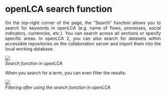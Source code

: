 <div style='text-align: justify;'>

# openLCA search function

On the top-right corner of the page, the "Search" function allows you to search for keywords in openLCA (e.g. name of flows, processes, social indicators, currencies, etc.). You can search across all sections or specify specific areas. In openLCA 2, you can also search for datasets within accessible repositories on the collaboration server and import them into the local working database.

![](../media/search.png)  
_Search function in openLCA_  

When you search for a term, you can even filter the results:

![](../media/search_function_filter.png)  
_Filtering after using the search function in openLCA_  

</div>
